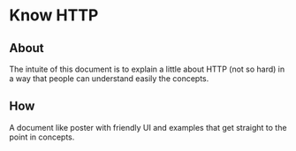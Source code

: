 # Know HTTP

## About

The intuite of this document is to explain a little about HTTP (not so hard) in a way that people can understand easily the concepts. 

## How

A document like poster with friendly UI and examples that get straight to the point in concepts.